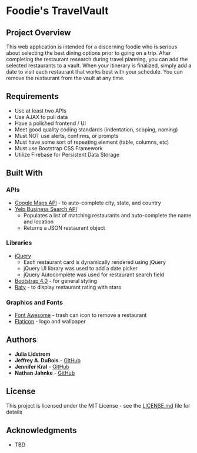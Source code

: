 # Foodie's TravelVault


## Project Overview
This web application is intended for a discerning foodie who is serious about selecting the best dining options prior to going on a trip. After completing the restaurant research during travel planning, you can add the selected restaurants to a vault. When your itinerary is finalized, simply add a date to visit each restaurant that works best with your schedule. You can remove the restaurant from the vault at any time. 

## Requirements
* Use at least two APIs
* Use AJAX to pull data
* Have a polished frontend / UI 
* Meet good quality coding standards (indentation, scoping, naming)
* Must NOT use alerts, confirms, or prompts 
* Must have some sort of repeating element (table, columns, etc)
* Must use Bootstrap CSS Framework
* Utilize Firebase for Persistent Data Storage 

## Built With

### APIs
* [Google Maps API](https://developers.google.com/maps/) - to auto-complete city, state, and country
* [Yelp Business Search API](https://www.yelp.com/developers/documentation/v3/business_search ) 
    * Populates a list of matching restaurants and auto-complete the name and location
    * Returns a JSON restaurant object 

### Libraries
* [jQuery](https://cdnjs.cloudflare.com/ajax/libs/jquery/3.2.1/jquery.min.js) 
    * Each restaurant card is dynamically rendered using jQuery
    * jQuery UI library was used to add a date picker 
    * jQuery Autocomplete was used for restaurant search field
* [Bootstrap 4.0](https://maxcdn.bootstrapcdn.com/bootstrap/4.0.0-beta/css/bootstrap.min.css) - for general styling
* [Raty](https://github.com/wbotelhos/raty) - to display restaurant rating with stars

### Graphics and Fonts
* [Font Awesome]() - trash can icon to remove a restaurant
* [Flaticon](https://www.flaticon.com/about) - logo and wallpaper

## Authors

* **Julia Lidstrom** 
* **Jeffrey A. DuBois** - [GitHub](https://github.com/jeffadubois?tab=repositories)
* **Jennifer Kral** - [GitHub](https://github.com/jkral1102)
* **Nathan Jahnke** - [GitHub](https://github.com/natejahnke)


## License

This project is licensed under the MIT License - see the [LICENSE.md](LICENSE.md) file for details

## Acknowledgments

* TBD

